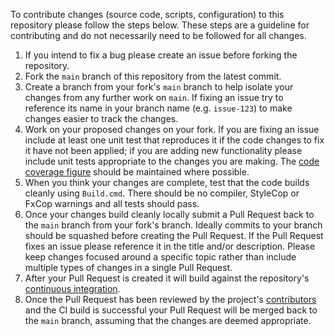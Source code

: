 To contribute changes (source code, scripts, configuration) to this repository please follow the steps below. These steps are a guideline for contributing and do not necessarily need to be followed for all changes.

 1. If you intend to fix a bug please create an issue before forking the repository.
 1. Fork the ```main``` branch of this repository from the latest commit.
 1. Create a branch from your fork's ```main``` branch to help isolate your changes from any further work on ```main```. If fixing an issue try to reference its name in your branch name (e.g. ```issue-123```) to make changes easier to track the changes.
 1. Work on your proposed changes on your fork. If you are fixing an issue include at least one unit test that reproduces it if the code changes to fix it have not been applied; if you are adding new functionality please include unit tests appropriate to the changes you are making. The [code coverage figure](https://coveralls.io/r/martincostello/nugetpackagestidier) should be maintained where possible.
 1. When you think your changes are complete, test that the code builds cleanly using ```Build.cmd```. There should be no compiler, StyleCop or FxCop warnings and all tests should pass.
 1. Once your changes build cleanly locally submit a Pull Request back to the ```main``` branch from your fork's branch. Ideally commits to your branch should be squashed before creating the Pull Request. If the Pull Request fixes an issue please reference it in the title and/or description. Please keep changes focused around a specific topic rather than include multiple types of changes in a single Pull Request.
 1. After your Pull Request is created it will build against the repository's [continuous integration](https://ci.appveyor.com/project/martincostello/nugetpackagestidier).
 1. Once the Pull Request has been reviewed by the project's [contributors](https://github.com/martincostello/nugetpackagestidier/graphs/contributors) and the CI build is successful your Pull Request will be merged back to the ```main``` branch, assuming that the changes are deemed appropriate.      
